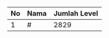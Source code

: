| No | Nama            | Jumlah Level |
|----|-----------------|--------------|
| 1  | #    |    2829        |
